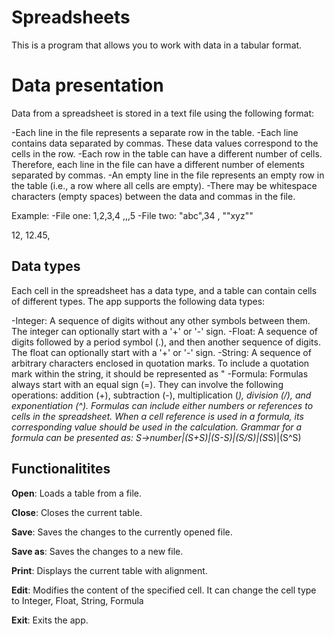 # **Spreadsheets**

This is a program that allows you to work with data in a tabular format.

# **Data presentation**
Data from a spreadsheet is stored in a text file using the following format:

-Each line in the file represents a separate row in the table.
-Each line contains data separated by commas. These data values correspond to the cells in the row.
-Each row in the table can have a different number of cells. Therefore, each line in the file can have a different number of elements separated by commas.
-An empty line in the file represents an empty row in the table (i.e., a row where all cells are empty).
-There may be whitespace characters (empty spaces) between the data and commas in the file.

Example:
-File one: 
1,2,3,4
,,,5
-File two:
"abc",34   , "\"xyz\""

12, 12.45, 

## **Data types**

Each cell in the spreadsheet has a data type, and a table can contain cells of different types. The app supports the following data types:

-Integer: A sequence of digits without any other symbols between them. The integer can optionally start with a '+' or '-' sign.
-Float: A sequence of digits followed by a period symbol (.), and then another sequence of digits. The float can optionally start with a '+' or '-' sign.
-String: A sequence of arbitrary characters enclosed in quotation marks. To include a quotation mark within the string, it should be represented as \"
-Formula:  Formulas always start with an equal sign (=). They can involve the following operations: addition (+), subtraction (-), multiplication (*), division (/), and exponentiation (^). Formulas can include either numbers or references to cells in the spreadsheet. When a cell reference is used in a formula, its corresponding value should be used in the calculation. Grammar for a formula can be presented as: S->number|(S+S)|(S-S)|(S/S)|(S*S)|(S^S)

## **Functionalitites**

**Open**: Loads a table from a file.

**Close**: Closes the current table.

**Save**: Saves the changes to the currently opened file.

**Save as**: Saves the changes to a new file.

**Print**:  Displays the current table with alignment.

**Edit**:  Modifies the content of the specified cell. It can change the cell type to Integer, Float, String, Formula

**Exit**: Exits the app.
